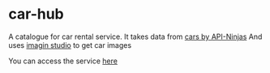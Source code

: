 # car-hub

A catalogue for car rental service.
It takes data from [cars by API-Ninjas](https://rapidapi.com/apininjas/api/cars-by-api-ninjas)
And uses [imagin studio](https://www.imagin.studio/solutions/car-image) to get car images

You can access the service [here]()
